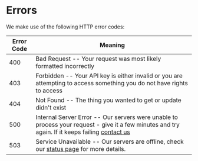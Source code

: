 # Errors

We make use of the following HTTP error codes:

Error Code | Meaning
---------- | -------
400 | Bad Request -- Your request was most likely formatted incorrectly
403 | Forbidden -- Your API key is either invalid or you are attempting to access something you do not have rights to access
404 | Not Found -- The thing you wanted to get or update didn't exist
500 | Internal Server Error -- Our servers were unable to process your request - give it a few minutes and try again. If it keeps failing [contact us](mailto:support@statusy.co)
503 | Service Unavailable -- Our servers are offline, check our [status page](http://statusy.statusy.co) for more details.
